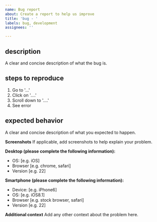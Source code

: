 ```yaml
---
name: Bug report
about: Create a report to help us improve
title: 'bug - '
labels: bug, development
assignees: ''

---
```


## description
A clear and concise description of what the bug is.

## steps to reproduce
1. Go to '...'
2. Click on '....'
3. Scroll down to '....'
4. See error

## expected behavior
A clear and concise description of what you expected to happen.

**Screenshots**
If applicable, add screenshots to help explain your problem.

**Desktop (please complete the following information):**
 - OS: [e.g. iOS]
 - Browser [e.g. chrome, safari]
 - Version [e.g. 22]

**Smartphone (please complete the following information):**
 - Device: [e.g. iPhone6]
 - OS: [e.g. iOS8.1]
 - Browser [e.g. stock browser, safari]
 - Version [e.g. 22]

**Additional context**
Add any other context about the problem here.
